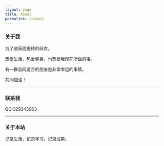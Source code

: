 ```yaml
---
layout: page
title: About
permalink: /about/
---
```


### 关于我

为了收获而搬砖的码农。

热爱生活，热爱健身，也热爱我现在所做的事。

有一群志同道合的朋友是非常幸运的事情。

共同加油！

---

###  联系我
QQ:329343963

---

### 关于本站

记录生活，记录学习，记录成果。

